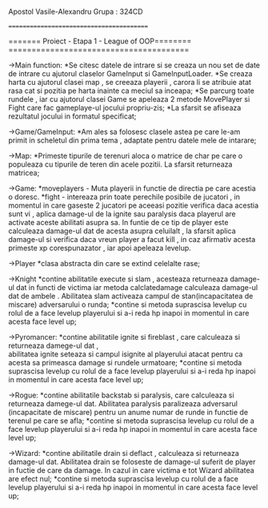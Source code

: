 Apostol Vasile-Alexandru
Grupa : 324CD

	=======================================	
=======	Proiect - Etapa 1 - League of OOP========
	=======================================

->Main function:
*Se citesc datele de intrare si se creaza un nou set de date de intrare 
cu ajutorul claselor GameInput si GameInputLoader.
*Se creaza harta cu ajutorul clasei map ,  se creeaza playerii , 
carora li se atribuie atat rasa cat si pozitia pe harta inainte ca meciul sa inceapa;
*Se parcurg toate rundele , iar cu ajutorul clasei Game se apeleaza 2 metode 
MovePlayer si Fight care fac gameplaye-ul jocului propriu-zis;
*La sfarsit se afiseaza rezultatul jocului in formatul specificat;

->Game/GameInput:
*Am ales sa folosesc clasele astea pe care le-am primit in scheletul din prima tema , 
adaptate pentru datele mele de intarare;

->Map:
*Primeste tipurile de terenuri aloca o matrice de char pe care o populeaza cu 
tipurile de teren din acele pozitii. La sfarsit returneaza matricea;
 
->Game:
*moveplayers - Muta playerii in functie de directia pe care acestia o doresc.
*fight - intereaza prin toate perechile posibile de jucatori , in momentul 
in care gaseste 2 jucatori pe aceeasi pozitie verifica daca acestia sunt vi ,
aplica damage-ul de la ignite sau paralysis daca  playerul are activate aceste abilitati asupra sa. 
In funtie de ce tip de player este calculeaza damage-ul dat de acesta asupra celuilalt , 
la sfarsit aplica damage-ul si verifica daca vreun player a facut kill , 
in caz afirmativ acesta primeste xp corespunazator , iar apoi apeleaza levelup.

->Player 
*clasa abstracta din care se extind celelalte rase;

->Knight
*contine abilitatile execute si slam , acesteaza returneaza damage-ul dat in functi de victima 
iar metoda calclatedamage calculeaza damage-ul dat de ambele . 
Abilitatea slam activeaza campul de  stan(incapacitatea de miscare) adversarului o runda;
*contine si metoda suprascisa levelup cu rolul de a face levelup playerului 
si a-i reda hp inapoi in momentul in care acesta face level up;

->Pyromancer:
*contine abilitatile ignite si fireblast , care calculeaza si returneaza damege-ul dat ,  
abilitatea ignite seteaza si campul isignite al playerului atacat pentru ca acesta 
sa primeasca damage si rundele urmatoare;
*contine si metoda suprascisa levelup cu rolul de a face levelup playerului 
si a-i reda hp inapoi in momentul in care acesta face level up;

->Rogue:
*contine abilitatile backstab si paralysis, care calculeaza si returneaza damege-ul dat. 
Abilitatea paralysis paralizeaza adversarul (incapacitate de miscare) 
pentru un anume numar de runde in functie de terenul pe care se afla;
*contine si metoda suprascisa levelup cu rolul de a face levelup playerului 
si a-i reda hp inapoi in momentul in care acesta face level up;

->Wizard:
*contine abilitatile drain si deflact , calculeaza si returneaza damage-ul dat. 
Abilitatea drain se foloseste de damage-ul suferit de player in fuctie de care da damage. 
In cazul in care victima e tot Wizard abilitatea are efect nul;
*contine si metoda suprascisa levelup cu rolul de a face levelup playerului 
si a-i reda hp inapoi in momentul in care acesta face level up;

 